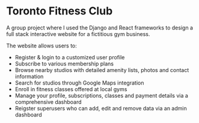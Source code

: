 # Toronto Fitness Club
A group project where I used the Django and React frameworks to design a full stack interactive website for a fictitious gym business.

The website allows users to:
* Register & login to a customized user profile
* Subscribe to various membership plans
* Browse nearby studios with detailed amenity lists, photos and contact information 
* Search for studios through Google Maps integration
* Enroll in fitness classes offered at local gyms
* Manage your profile, subscriptions, classes and payment details via a comprehensive dashboard 
* Reigster superusers who can add, edit and remove data via an admin dashboard
